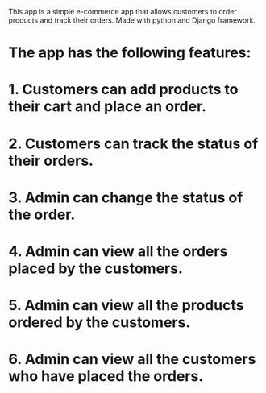 This app is a simple e-commerce app that allows customers to order products and track their orders. Made with python and Django framework.
# The app has the following features:
# 1. Customers can add products to their cart and place an order.
# 2. Customers can track the status of their orders.
# 3. Admin can change the status of the order.
# 4. Admin can view all the orders placed by the customers.
# 5. Admin can view all the products ordered by the customers.
# 6. Admin can view all the customers who have placed the orders.
